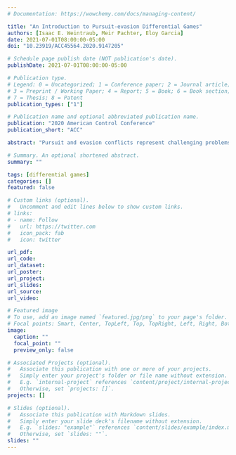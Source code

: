 ```yaml
---
# Documentation: https://wowchemy.com/docs/managing-content/

title: "An Introduction to Pursuit-evasion Differential Games"
authors: [Isaac E. Weintraub, Meir Pachter, Eloy Garcia]
date: 2021-07-01T08:00:00-05:00
doi: "10.23919/ACC45564.2020.9147205"

# Schedule page publish date (NOT publication's date).
publishDate: 2021-07-01T08:00:00-05:00

# Publication type.
# Legend: 0 = Uncategorized; 1 = Conference paper; 2 = Journal article;
# 3 = Preprint / Working Paper; 4 = Report; 5 = Book; 6 = Book section;
# 7 = Thesis; 8 = Patent
publication_types: ["1"]

# Publication name and optional abbreviated publication name.
publication: "2020 American Control Conference"
publication_short: "ACC"

abstract: "Pursuit and evasion conflicts represent challenging problems with important applications in aerospace and robotics. In pursuit-evasion problems, synthesis of intelligent actions must consider the adversary's potential strategies. Differential game theory provides an adequate framework to analyze possible outcomes of the conflict without assuming particular behaviors by the opponent. This article presents an organized introduction of pursuit-evasion differential games with an overview of recent advances in the area. First, a summary of the seminal work is outlined, highlighting important contributions. Next, more recent results are described by employing a classification based on the number of players: one-pursuer-one-evader, N-pursuers-one-evader, one-pursuer-M-evaders, and N-pursuer-M-evader games. In each scenario, a brief summary of the literature is presented. Finally, two representative pursuit-evasion differential games are studied in detail: the two-cutters and fugitive ship differential game and the active target defense differential game. These problems provide two important applications and, more importantly, they give great insight into the realization of cooperation between friendly agents in order to form a team and defeat the adversary."

# Summary. An optional shortened abstract.
summary: ""

tags: [differential games]
categories: []
featured: false

# Custom links (optional).
#   Uncomment and edit lines below to show custom links.
# links:
# - name: Follow
#   url: https://twitter.com
#   icon_pack: fab
#   icon: twitter

url_pdf:
url_code:
url_dataset:
url_poster:
url_project:
url_slides:
url_source:
url_video:

# Featured image
# To use, add an image named `featured.jpg/png` to your page's folder. 
# Focal points: Smart, Center, TopLeft, Top, TopRight, Left, Right, BottomLeft, Bottom, BottomRight.
image:
  caption: ""
  focal_point: ""
  preview_only: false

# Associated Projects (optional).
#   Associate this publication with one or more of your projects.
#   Simply enter your project's folder or file name without extension.
#   E.g. `internal-project` references `content/project/internal-project/index.md`.
#   Otherwise, set `projects: []`.
projects: []

# Slides (optional).
#   Associate this publication with Markdown slides.
#   Simply enter your slide deck's filename without extension.
#   E.g. `slides: "example"` references `content/slides/example/index.md`.
#   Otherwise, set `slides: ""`.
slides: ""
---
```

